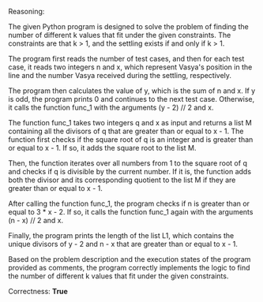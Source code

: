 Reasoning:

The given Python program is designed to solve the problem of finding the number of different k values that fit under the given constraints. The constraints are that k > 1, and the settling exists if and only if k > 1.

The program first reads the number of test cases, and then for each test case, it reads two integers n and x, which represent Vasya's position in the line and the number Vasya received during the settling, respectively.

The program then calculates the value of y, which is the sum of n and x. If y is odd, the program prints 0 and continues to the next test case. Otherwise, it calls the function func_1 with the arguments (y - 2) // 2 and x.

The function func_1 takes two integers q and x as input and returns a list M containing all the divisors of q that are greater than or equal to x - 1. The function first checks if the square root of q is an integer and is greater than or equal to x - 1. If so, it adds the square root to the list M.

Then, the function iterates over all numbers from 1 to the square root of q and checks if q is divisible by the current number. If it is, the function adds both the divisor and its corresponding quotient to the list M if they are greater than or equal to x - 1.

After calling the function func_1, the program checks if n is greater than or equal to 3 * x - 2. If so, it calls the function func_1 again with the arguments (n - x) // 2 and x.

Finally, the program prints the length of the list L1, which contains the unique divisors of y - 2 and n - x that are greater than or equal to x - 1.

Based on the problem description and the execution states of the program provided as comments, the program correctly implements the logic to find the number of different k values that fit under the given constraints.

Correctness: **True**